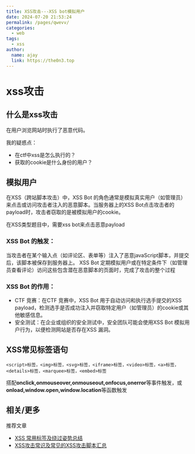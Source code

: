 ```yaml
---
title: XSS攻击---XSS bot模拟用户
date: 2024-07-20 21:53:24
permalink: /pages/qwevv/
categories:
  - web
tags:
  - xss
author: 
  name: ajay
  link: https://the0n3.top
---
```


# xss攻击

## 什么是xss攻击

在用户浏览网站时执行了恶意代码。

我的疑惑点：

- 在ctf中xss是怎么执行的？
- 获取的cookie是什么身份的用户？

## 模拟用户

在XSS（跨站脚本攻击）中，XSS Bot 的角色通常是模拟真实用户（如管理员）来点击或访问攻击者注入的恶意脚本。当服务器上的XSS Bot点击攻击者的payload时，攻击者窃取的是被模拟用户的cookie。

在XSS类型题目中，需要xss bot来点击恶意payload

### XSS Bot 的触发：

当攻击者在某个输入点（如评论区、表单等）注入了恶意javaScript脚本，并提交后，该脚本被保存到服务器上。
XSS Bot 定期模拟用户或在特定条件下（如管理员查看评论）访问这些包含潜在恶意脚本的页面时，完成了攻击的整个过程

### XSS Bot 的作用：

- CTF 竞赛：在CTF 竞赛中，XSS Bot 用于自动访问和执行选手提交的XSS payload，检测选手是否成功注入并窃取特定用户（如管理员）的cookie或其他敏感信息。
- 安全测试：在企业或组织的安全测试中，安全团队可能会使用XSS Bot 模拟用户行为，以便检测网站是否存在XSS 漏洞。

## XSS常见标签语句

```
<script>标签，<img>标签，<svg>标签，<iframe>标签，<video>标签，<a>标签，<details>标签，<marquee>标签，<embed>标签
```

搭配**onclick,onmouseover,onmouseout,onfocus,onerror**等事件触发，或**onload,window.open,window.location**等函数触发

## 相关/更多

推荐文章
- [XSS 常用标签及绕过姿势总结](https://www.f12bug.com/archives/xss-chang-yong-biao-qian-ji-rao-guo-zi-shi-zong-jie)
- [XSS攻击常识及常见的XSS攻击脚本汇总](https://segmentfault.com/a/1190000022348467)